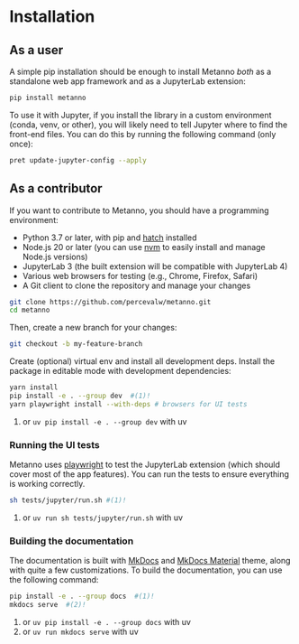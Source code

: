 # Installation

## As a user

A simple pip installation should be enough to install Metanno *both* as a standalone web app framework and as a JupyterLab extension:

```bash { data-md-color-scheme="slate" }
pip install metanno
```

To use it with Jupyter, if you install the library in a custom environment (conda, venv, or other),
you will likely need to tell Jupyter where to find the front-end files.
You can do this by running the following command (only once):

```bash
pret update-jupyter-config --apply
```

## As a contributor

If you want to contribute to Metanno, you should have a programming environment:

- Python 3.7 or later, with pip and [hatch](https://hatch.pypa.io/latest/) installed
- Node.js 20 or later (you can use [nvm](https://github.com/nvm-sh/nvm) to easily install and manage Node.js versions)
- JupyterLab 3 (the built extension will be compatible with JupyterLab 4)
- Various web browsers for testing (e.g., Chrome, Firefox, Safari)
- A Git client to clone the repository and manage your changes

```bash { data-md-color-scheme="slate" }
git clone https://github.com/percevalw/metanno.git
cd metanno
```

Then, create a new branch for your changes:

```bash { data-md-color-scheme="slate" }
git checkout -b my-feature-branch
```

Create (optional) virtual env and install all development deps.
Install the package in editable mode with development dependencies:

```bash { data-md-color-scheme="slate" }
yarn install
pip install -e . --group dev  #(1)!
yarn playwright install --with-deps # browsers for UI tests
```

1. or `uv pip install -e . --group dev` with uv

### Running the UI tests

Metanno uses [playwright](https://playwright.dev/) to test the JupyterLab extension (which should cover most of the app features).
You can run the tests to ensure everything is working correctly.

```bash { data-md-color-scheme="slate" }
sh tests/jupyter/run.sh #(1)!
```

1. or `uv run sh tests/jupyter/run.sh` with uv

### Building the documentation

The documentation is built with [MkDocs](https://www.mkdocs.org/) and [MkDocs Material](https://squidfunk.github.io/mkdocs-material/) theme, along with quite a few customizations.
To build the documentation, you can use the following command:

```bash { data-md-color-scheme="slate" }
pip install -e . --group docs  #(1)!
mkdocs serve  #(2)!
```

1. or `uv pip install -e . --group docs` with uv
2. or `uv run mkdocs serve` with uv
